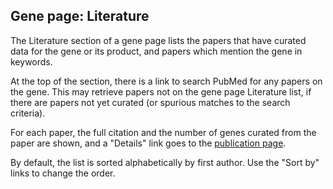 ## Gene page: Literature

The Literature section of a gene page lists the papers that have curated
data for the gene or its product, and papers which mention the gene in keywords.

At the top of the section, there is a link to search PubMed for any
papers on the gene. This may retrieve papers not on the gene page
Literature list, if there are papers not yet curated (or spurious
matches to the search criteria).

For each paper, the full citation and the number of genes curated from
the paper are shown, and a "Details" link goes to the 
[publication page](/documentation/publication-page.md).

By default, the list is sorted alphabetically by first author. Use the
"Sort by" links to change the order.

